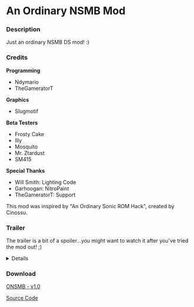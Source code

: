 # An Ordinary NSMB Mod

### Description
Just an ordinary NSMB DS mod! :)

### Credits
__Programming__
- Ndymario
- TheGameratorT

__Graphics__
- Slugmotif

__Beta Testers__
- Frosty Cake
- Illy
- Mosquito
- Mr. Ztardust
- SM415

__Special Thanks__
- Will Smith: Lighting Code
- Garhoogan: NitroPaint
- TheGameratorT: Support

This mod was inspired by "An Ordinary Sonic ROM Hack", created by Cinossu.

### Trailer
The trailer is a bit of a spoiler...you might want to watch it after you've tried the mod out! ;)

<details>
  <iframe width="560" height="315" src="https://www.youtube.com/embed/PhglVt6kQWI" frameborder="0" allow="accelerometer; autoplay; clipboard-write; encrypted-media; gyroscope; picture-in-picture" allowfullscreen></iframe>

  [Alt: YouTube Link](https://youtu.be/PhglVt6kQWI)
</details>

### Download
[ONSMB - v1.0](assets/ONSMB-v1.0.xdelta)

[Source Code](https://github.com/Ndymario/Ordinary-NSMB-Mod)
